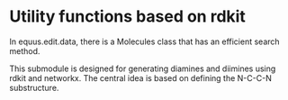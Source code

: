 # Utility functions based on rdkit

In equus.edit.data, there is a Molecules class that has an efficient search method.

This submodule is designed for generating diamines and diimines using rdkit and networkx. The central idea is based on defining the N-C-C-N substructure.
